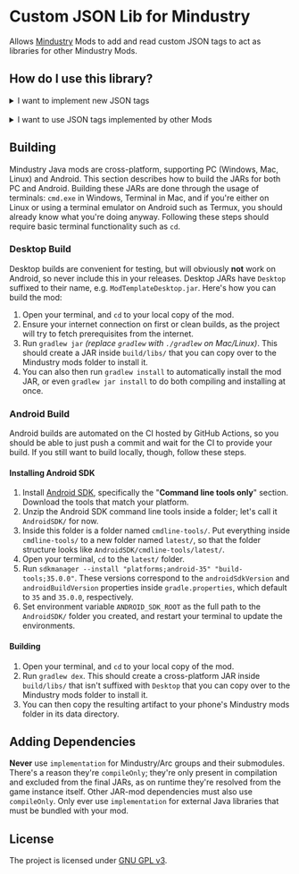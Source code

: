 # Custom JSON Lib for Mindustry

Allows [Mindustry](https://github.com/Anuken/Mindustry) Mods to add and read custom JSON tags to act as libraries for other Mindustry Mods.

## How do I use this library?

<details>
  <summary>I want to implement new JSON tags</summary>
  
  ## My Mod is written in Java
  If your mod is written in Java (and is, hence, a Jar mod), use this method.
  
  1. **Add the library as a dependency in your** `mod.[h]json` **file:**
  
  > You can SKIP this step if your Mod supports this library but does not *require* it to function.
  
  &nbsp;&nbsp;&nbsp;JSON:
  ```json
  "dependencies": [
    "pyguy.jsonlib"
  ]
  ```
  &nbsp;&nbsp;&nbsp;HJSON:
  ```
  dependencies: [
    pyguy.jsonlib
  ]
  ```
  
  2. **Add the library Jar file into your project as a Java dependency:**
  
  This is a necessary step before you can compile your Mod, since the library Jar contains the methods (functions) used to access custom JSON tags.\
  To get the library file, either download the latest release of `CustomJsonLib.jar` (NOT `CustomJsonLibDesktop.jar`) from Releases, or compile your own (See [Building](#building) below).
  
  
  Copy the file into a directory called `lib/` you must create on your Mod's root directory:
  ```
  - YourAwesomeMod/
    - src/
    - assets/
    - ...
    - lib/
      - CustomJsonLib.jar
  ```
  
  Assuming you're using Gradle as your build system, add the Jar file as a dependency in your Mod's `build.gradle.kts`:
  ```kotlin
  project(":"){
    // ...
  
    dependencies{
      // ...
      compileOnly(files(layout.projectDirectory.dir("lib").file("CustomJsonLib.jar")))
    }
  
    // ...
  }
  ```
  If you are using other build systems, ensure that you are adding the library as a Compile Only dependency. This is VERY important and your Mod will not work properly otherwise.
  
  
  Do note that most IDEs will not immediately detect the library after this step. Please restart your IDE or reload the Gradle script (ask your favorite Search Engine how to do this) for it to take effect.
  
  3. **Use the library**
  
  Now the library is part of your project. This does NOT mean it will be shipped with your Jar files, and it makes the files no larger, it just allows for compilation and usage of the library methods.
  
  
  The content table for JSON tags is created and ready to be used from your Mod's `init()` method onward. If you plan on checking all content for custom JSON tags, it is recommended to do so after the client loads, like so:
  ```java
  @Override
  public void init()
  {
    Events.on(EventType.ClientLoadEvent.class, event -> {
      // Your code here
    });
  }
  ```
  
  To know what methods this library supports, see [Using the Library](#using-the-library) below.
  
  <br/>
  
  ## My Mod is written in JavaScript and [H]JSON
  If your mod is written in JavaScript and [H]JSON (and is, hence, a standard Mindustry Mod), use this method.
  
  1. **Add the library as a dependency in your** `mod.[h]json` **file:**
  
  > You can SKIP this step if your Mod supports this library but does not *require* it to function.
  
  &nbsp;&nbsp;&nbsp;JSON:
  ```json
  "dependencies": [
    "pyguy.jsonlib"
  ]
  ```
  &nbsp;&nbsp;&nbsp;HJSON:
  ```
  dependencies: [
    pyguy.jsonlib
  ]
  ```
  
  2. **Create a reference to JsonLibWrapper for your Mod:**
  
  Modded classpaths are not included into Rhino JS by default (this means that you cannot directly access the library from JS, you need some work for it).\
  For this very reason, you need to create a reference that you can use within your mod. To do this, append this to the end of your `main.js` script:
  ```javascript
  var JsonLibWrapper = null;
  Events.on(ClientLoadEvent, event => {
    let jsonLibMod = Vars.mods.getMod("pyguy.jsonlib");
  
    if (jsonLibMod)
    {
      if (jsonLibMod.enabled()) JsonLibWrapper = jsonLibMod.loader.loadClass("pyguy.jsonlib.JsonLibWrapper").newInstance();
    }
  
    if (JsonLibWrapper)
    {
      // Your code here
    }
  });
  ```
  
  After this is executed, JsonLibWrapper will have one of two values: `null` if the CustomJsonLib is not currently installed in Mindustry, or the API object that you can use to work with the library otherwise.
  Do note that only AFTER the client has loaded will JsonLibWrapper have a value, and if CustomJsonLib is not installed in Mindustry, it will not throw an error but rather it will not execute your code at all.
  
  3. **Use the library**
  
  Now the library is part of your project.\
  To know what methods this library supports, see [Using the Library](#using-the-library) below
</details>

<br/>

<details>
  <summary>I want to use JSON tags implemented by other Mods</summary>
  
  <br/>
  
  To add custom tags implemented by other Mods, follow this structure:

  
  Let's say you want to add to a block named `weigthedBomb` a tag called `weight` from a mod whose internal name is `physics-mod`, and a tag called `explosionSize` from a mod whose internal name is `super-explosions`.

  In your content's [h]json file you'd add the following:
  
  &nbsp;&nbsp;&nbsp;JSON (weightedBomb.json):
  ```json
  {
    "type": "Block",

    ...

    "customJson": [
      "physics-mod-weight": 45,
      "super-explosions-explosionSize": "huge"
    ]
  }
  ```
  &nbsp;&nbsp;&nbsp;HJSON (weightedBomb.hjson):
  ```
  type: Block

  ...

  customJson: [
    physics-mod-weight: 45,
    super-explosions-explosionSize: huge
  ]
  ```

  > IMPORTANT: `type` here is added for illustration purposes only. The only part that matters is the `customJson` array.

</details>

## Building

Mindustry Java mods are cross-platform, supporting PC (Windows, Mac, Linux) and Android. This section describes how to build the JARs for both PC and Android. Building these JARs are done through the usage of terminals: `cmd.exe` in Windows, Terminal in Mac, and if you're either on Linux or using a terminal emulator on Android such as Termux, you should already know what you're doing anyway. Following these steps should require basic terminal functionality such as `cd`.

### Desktop Build

Desktop builds are convenient for testing, but will obviously **not** work on Android, so never include this in your releases. Desktop JARs have `Desktop` suffixed to their name, e.g. `ModTemplateDesktop.jar`. Here's how you can build the mod:
1. Open your terminal, and `cd` to your local copy of the mod.
2. Ensure your internet connection on first or clean builds, as the project will try to fetch prerequisites from the internet.
3. Run `gradlew jar` *(replace `gradlew` with `./gradlew` on Mac/Linux)*. This should create a JAR inside `build/libs/` that you can copy over to the Mindustry mods folder to install it.
4. You can also then run `gradlew install` to automatically install the mod JAR, or even `gradlew jar install` to do both compiling and installing at once.

### Android Build

Android builds are automated on the CI hosted by GitHub Actions, so you should be able to just push a commit and wait for the CI to provide your build. If you still want to build locally, though, follow these steps.

#### Installing Android SDK
1. Install [Android SDK](https://developer.android.com/studio#command-line-tools-only), specifically the "**Command line tools only**" section. Download the tools that match your platform.
2. Unzip the Android SDK command line tools inside a folder; let's call it `AndroidSDK/` for now.
3. Inside this folder is a folder named `cmdline-tools/`. Put everything inside `cmdline-tools/` to a new folder named `latest/`, so that the folder structure looks like `AndroidSDK/cmdline-tools/latest/`.
4. Open your terminal, `cd` to the `latest/` folder.
5. Run `sdkmanager --install "platforms;android-35" "build-tools;35.0.0"`. These versions correspond to the `androidSdkVersion` and `androidBuildVersion` properties inside `gradle.properties`, which default to `35` and `35.0.0`, respectively.
6. Set environment variable `ANDROID_SDK_ROOT` as the full path to the `AndroidSDK/` folder you created, and restart your terminal to update the environments.

#### Building
1. Open your terminal, and `cd` to your local copy of the mod.
2. Run `gradlew dex`. This should create a cross-platform JAR inside `build/libs/` that isn't suffixed with `Desktop` that you can copy over to the Mindustry mods folder to install it.
3. You can then copy the resulting artifact to your phone's Mindustry mods folder in its data directory.

## Adding Dependencies

**Never** use `implementation` for Mindustry/Arc groups and their submodules. There's a reason they're `compileOnly`; they're only present in compilation and excluded from the final JARs, as on runtime they're resolved from the game instance itself. Other JAR-mod dependencies must also use `compileOnly`. Only ever use `implementation` for external Java libraries that must be bundled with your mod.

## License

The project is licensed under [GNU GPL v3](/LICENSE).
